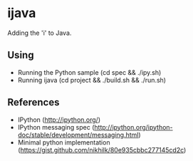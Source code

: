 # ijava

Adding the 'i' to Java.

## Using

- Running the Python sample (cd spec && ./ipy.sh)
- Running ijava (cd project && ./build.sh && ./run.sh)

## References

- IPython (http://ipython.org/)
- IPython messaging spec (http://ipython.org/ipython-doc/stable/development/messaging.html)
- Minimal python implementation (https://gist.github.com/nikhilk/80e935cbbc277145cd2c)
